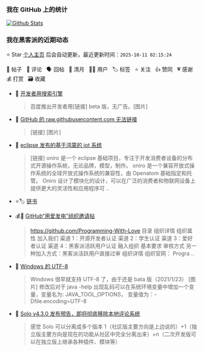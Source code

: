 
### 我在 GitHub 上的统计

[![Github Stats](https://github-readme-stats.vercel.app/api?username=lbb4511&show_icons=true)](https://lbb4511.top/lbb4511)

<!--events start -->

### 我在黑客派的近期动态

⭐️ Star [个人主页](https://github.com/lbb4511/lbb4511) 后会自动更新，最近更新时间：`2025-10-11 02:15:24`

📝 帖子 &nbsp; 💬 评论 &nbsp; 🗣 回帖 &nbsp; 🌙 清月 &nbsp; 👨‍💻 用户 &nbsp; 🏷️ 标签 &nbsp; ⭐️ 关注 &nbsp; 👍 赞同 &nbsp; 💗 感谢 &nbsp; 💰 打赏 &nbsp; 🗃 收藏

* 📝 [开发者用搜索引擎](https://ld246.com/article/1663808339376)

  > 百度推出开发者用[链接] beta 版，无广告。[图片]
* 💬 [GitHub 的 raw.githubusercontent.com 无法链接](https://ld246.com/article/1593400989089/comment/1662733072307#comments)

  > [链接] [图片]
* 📝 [eclipse 发布的基于鸿蒙的 iot 系统](https://ld246.com/article/1636765926504)

  > [链接] oniro 是一个 eclipse 基础项目，专注于开发消费者设备的分布式开源操作系统，无论品牌，模型，制作。 oniro 是一个兼容开放式操作系统的全球开放式操作系统的兼容性，由 Openatom 基础指定和托管。 Oniro 设计了模块化的设计，可以在广泛的消费者和物联网设备上提供更大的灵活性和应用程序可 ..
* ⭐️🏷️ [链书](https://ld246.com/tag/chainbook)

  > 
* 💰📝 [GitHub“用爱发电”组织邀请帖](https://ld246.com/article/1570552518797)

  > https://github.com/Programming-With-Love 目录 组织详情 组织属性 加入我们 渠道 1：开源开发者认证 渠道 2：学生认证 渠道 3：爱好者认证 渠道 4：黑客派活跃用户认证 融入组织 基本要求 审核方式 另一种加入方式：黑客派活跃用户直接过审 组织详情 组织官网： Progra ..
* 📝 [Windows 的 UTF-8](https://ld246.com/article/1611415187259)

  > Windows 很早就支持 UTF-8 了，由于还是 bata 版（2021/1/23） [图片] 修改后对于 java -help 出现乱码可以在系统环境变量中增加一个变量，变量名为: JAVA_TOOL_OPTIONS， 变量值为：-Dfile.encoding=UTF-8
* 💬 [Solo v4.3.0 发布预告，即将彻底移除本地评论系统](https://ld246.com/article/1594478511380/comment/1594643704521#comments)

  > 感觉 Solo 可以分离成多个版本 1（社区版主要方向是上边说的）+1（独立版主要方向是现在的功能从社区中完全分离出来）+n（二次开发版可以在独立版上继承各种插件、模块等）


<!--events end -->
